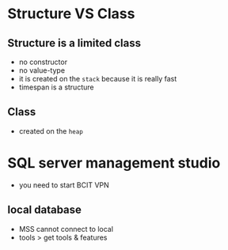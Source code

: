 # Structure VS Class

## Structure is a limited class
- no constructor
- no value-type
- it is created on the `stack` because it is really fast
- timespan is a structure

## Class
- created on the `heap`


# SQL server management studio
- you need to start BCIT VPN

## local database
- MSS cannot connect to local
- tools > get tools & features
